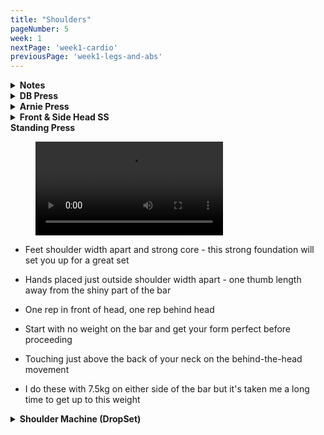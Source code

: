 ```yaml
---
title: "Shoulders"
pageNumber: 5
week: 1
nextPage: 'week1-cardio'
previousPage: 'week1-legs-and-abs'
---
```

<details>
<summary><b>Notes</b></summary>

Shoulder day is hereeeee - because it's one of my favourite days I typically throw it in after legs as motivation to get through leg day hahah. As with all other days start by watching and listening to the tutorial videos carefully. I explain everything I'm thinking/doing during the actual set which I find helps tremendously.

Shoulders have probably been my weakest (looks & strength wise) muscle group for my whole gym career, particularly at the start. Due to this, I would hit them x2 a week in the early stages of my gym career to catch them up with the rest of my body. During this process they quickly became one of my favourite body parts to train. This paid off tremendously when I picked up surfing as shoulder strength (and back) are key to paddling technique! They're also one of the main features visible in t-shirts so they're key to having a great physique.

</details>

<details>
<summary><b>DB Press</b></summary>

<figure class="video_container">
  <video controls={true}>
    <source src="https://github.com/jakebayliss/jpfitness/assets/101162903/083836a9-4110-43a9-bda0-ca5a93ae5229" type="video/mp4">
  </video>
</figure>

- 

- My personal preference is the seated part of the bench slightly inclined and the back of the bench not directly upright but also slightly inclined

- This makes my movements feel a lot less restricted and puts less direct pressure on my joints

- I'm also pushing forward fairly strongly with both legs for maximum stability

- Slow, controlled movements, not letting the dumbbells come below my shoulder line

- I currently rep 30kg for 6 reps, 4 sets. Working on getting up to 10 reps before increasing weight!

</details>

<details>
<summary><b>Arnie Press</b></summary>

<figure class="video_container">
  <video controls={true}>
    <source src="https://github.com/jakebayliss/jpfitness/assets/101162903/b6d900d6-7865-4edc-8875-7aecc9e09653" type="video/mp4">
  </video>
</figure>

- Straight into Arnold presses - they're amazing for all 3 of your shoulder heads (front, rear and lateral)

- Start with weights in front of your chest, rotated as I have in the video. Swing your arms around so they're next to your head then push up as you would a normal shoulder press

- It's quite a complex movement so watch the video first - it's a much better explanation than my description haha!!

- Key point is to really focus on form in your early stages so you get it down pat before increasing the weight

- Smooth controlled transitional movement from your standard shoulder press down into the rotational component

- I rep 16kg dumbbells for these, 8-10 reps

</details>

<details>
<summary><b>Front & Side Head SS</b></summary>

<figure class="video_container">
  <video controls={true}>
    <source src="https://github.com/jakebayliss/jpfitness/assets/101162903/245d6990-2b83-4610-bf6f-a7307cf5fbad" type="video/mp4">
  </video>
</figure>

- My favourite superset of shoulder day

- Lateral raises: Pull up with your elbows, lock your arm angle as shown in the tutorial video, bring the dumbbells up to shoulder height but don't overextend

- Strong legs as a foundation for a great exercise

- Front raises: Slow and controlled movement, arms slightly angled, bring plate to at least head height if not higher - don't sway your movements, pull with your front delts

- I rep 12kg for lateral raises and typically do front raises with a 20kg plate

</details

<details>
<summary><b>Standing Press</b></summary>

<figure class="video_container">
  <video controls={true}>
    <source src="https://github.com/jakebayliss/jpfitness/assets/101162903/705dddbb-d186-4f2d-a628-4e337f90a28e" type="video/mp4">
  </video>
</figure>

- Feet shoulder width apart and strong core - this strong foundation will set you up for a great set

- Hands placed just outside shoulder width apart - one thumb length away from the shiny part of the bar

- One rep in front of head, one rep behind head

- Start with no weight on the bar and get your form perfect before proceeding

- Touching just above the back of your neck on the behind-the-head movement

- I do these with 7.5kg on either side of the bar but it's taken me a long time to get up to this weight

</details>

<details>
<summary><b>Shoulder Machine (DropSet)</b></summary>

<figure class="video_container">
  <video controls={true}>
    <source src="https://github.com/jakebayliss/jpfitness/assets/101162903/36fedfdc-0821-4c98-96a0-032d704f9ff1" type="video/mp4">
  </video>
</figure>

- Fairly self explanatory - the main reason for using the machine is to be able to drop set at the end

- Same rules as before apply for drop sets - start at your working weight for 8 reps, move up 2 pegs and do 10 reps, move up another 2 and do 12 etc

- I rep ~45kg for my working weight then drop set from there!

</details>
